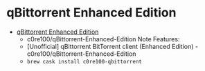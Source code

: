 # qBittorrent Enhanced Edition
- [qBittorrent Enhanced Edition](https://github.com/c0re100/qBittorrent-Enhanced-Edition)
  -  c0re100/qBittorrent-Enhanced-Edition Note Features:
  - [Unofficial] qBittorrent BitTorrent client (Enhanced Edition) - c0re100/qBittorrent-Enhanced-Edition
  - `brew cask install c0re100-qbittorrent`

